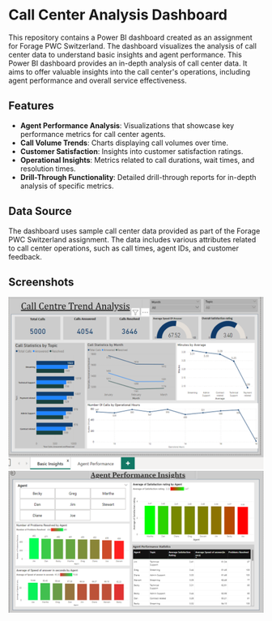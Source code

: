 # Call Center Analysis Dashboard
This repository contains a Power BI dashboard created as an assignment for Forage PWC Switzerland. The dashboard visualizes the analysis of call center data to understand basic insights and agent performance.
This Power BI dashboard provides an in-depth analysis of call center data. It aims to offer valuable insights into the call center's operations, including agent performance and overall service effectiveness.

## Features
- **Agent Performance Analysis**: Visualizations that showcase key performance metrics for call center agents.
- **Call Volume Trends**: Charts displaying call volumes over time.
- **Customer Satisfaction**: Insights into customer satisfaction ratings.
- **Operational Insights**: Metrics related to call durations, wait times, and resolution times.
- **Drill-Through Functionality**: Detailed drill-through reports for in-depth analysis of specific metrics.
  
## Data Source
The dashboard uses sample call center data provided as part of the Forage PWC Switzerland assignment. The data includes various attributes related to call center operations, such as call times, agent IDs, and customer feedback.

## Screenshots 
![](/images/page1.png)
![](/images/page2.png)
